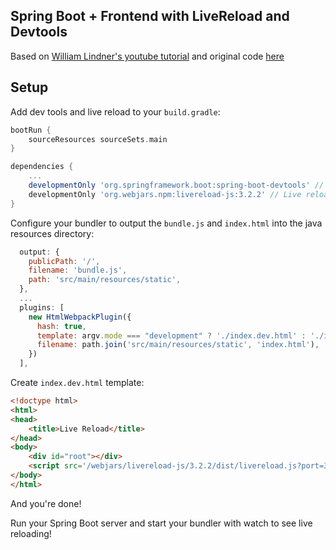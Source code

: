 ## Spring Boot + Frontend with LiveReload and Devtools

Based on [William Lindner's youtube tutorial](https://www.youtube.com/watch?v=HPuYB9GRkY0&ab_channel=WilliamLindner) and original code [here](https://github.com/williamdotcool/spring-boot-frontend-starter)

## Setup

Add dev tools and live reload to your `build.gradle`:

```groovy
bootRun {
	sourceResources sourceSets.main
}

dependencies {
    ...
	developmentOnly 'org.springframework.boot:spring-boot-devtools' // Dev tools!
	developmentOnly 'org.webjars.npm:livereload-js:3.2.2' // Live reload via web sockets
}
```

Configure your bundler to output the `bundle.js` and `index.html` into the java resources directory:

```javascript
  output: {
    publicPath: '/',
    filename: 'bundle.js', 
    path: 'src/main/resources/static', 
  },
  ...
  plugins: [
    new HtmlWebpackPlugin({
      hash: true,
      template: argv.mode === "development" ? './index.dev.html' : './index.html',
      filename: path.join('src/main/resources/static', 'index.html'),
    })
  ],
```

Create `index.dev.html` template:

```html
<!doctype html>
<html>
<head>
    <title>Live Reload</title>
</head>
<body>
    <div id="root"></div>
    <script src='/webjars/livereload-js/3.2.2/dist/livereload.js?port=35729'></script>
</body>
</html>
```

And you're done! 

Run your Spring Boot server and start your bundler with watch to see live reloading! 
